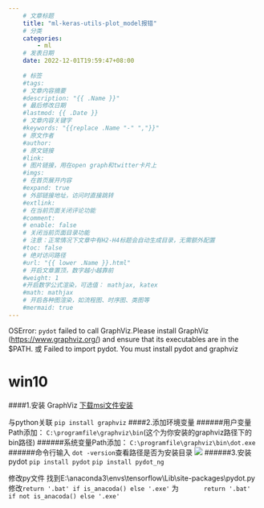 ```yaml
---
    # 文章标题
    title: "ml-keras-utils-plot_model报错"
    # 分类
    categories: 
        - ml
    # 发表日期
    date: 2022-12-01T19:59:47+08:00
    
    # 标签
    #tags:
    # 文章内容摘要
    #description: "{{ .Name }}" 
    # 最后修改日期
    #lastmod: {{ .Date }}
    # 文章内容关键字
    #keywords: "{{replace .Name "-" ","}}"
    # 原文作者
    #author:
    # 原文链接
    #link:
    # 图片链接，用在open graph和twitter卡片上
    #imgs:
    # 在首页展开内容
    #expand: true
    # 外部链接地址，访问时直接跳转
    #extlink:
    # 在当前页面关闭评论功能
    #comment:
    # enable: false
    # 关闭当前页面目录功能
    # 注意：正常情况下文章中有H2-H4标题会自动生成目录，无需额外配置
    #toc: false
    # 绝对访问路径
    #url: "{{ lower .Name }}.html"
    # 开启文章置顶，数字越小越靠前
    #weight: 1
    #开启数学公式渲染，可选值： mathjax, katex
    #math: mathjax
    # 开启各种图渲染，如流程图、时序图、类图等
    #mermaid: true
--- 
```


OSError: `pydot` failed to call GraphViz.Please install GraphViz (https://www.graphviz.org/) and ensure that its executables are in the $PATH.
或
Failed to import pydot. You must install pydot and graphviz

# win10
####1.安装 GraphViz
[下载msi文件安装](https://graphviz.gitlab.io/_pages/Download/Download_windows.html)

与python关联
```pip install graphviz```
####2.添加环境变量
######用户变量Path添加：
```C:\programfile\graphviz\bin```(这个为你安装的graphviz路径下的bin路径)
######系统变量Path添加：
```C:\programfile\graphviz\bin\dot.exe```
######命令行输入
```dot -version```查看路径是否为安装目录
![](https://upload-images.jianshu.io/upload_images/18339009-6c6e90b865877661.png?imageMogr2/auto-orient/strip%7CimageView2/2/w/1240)
######3.安装pydot
```pip install pydot```
```pip install pydot_ng```

修改py文件
找到E:\anaconda3\envs\tensorflow\Lib\site-packages\pydot.py
修改```return '.bat' if is_anacoda() else '.exe'```
为```       return '.bat' if not is_anacoda() else '.exe'```
